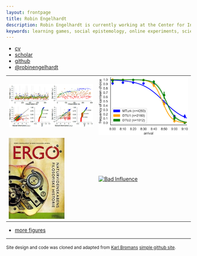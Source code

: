 ```yaml
---
layout: frontpage
title: Robin Engelhardt
description: Robin Engelhardt is currently working at the Center for Information and Bubble Studies at the University of Copenhagen - Denmark.
keywords: learning games, social epistemology, online experiments, science writing
---
```


<div class="navbar">
  <div class="navbar-inner">
      <ul class="nav">
          <li><a href="{{ BASE_PATH }}/assets/pdfs/CVRobinEngelhardt_2020.pdf">cv</a></li>
          <li><a href="https://scholar.google.com/citations?user=jQufe6wAAAAJ&hl">scholar</a></li>
          <li><a href="https://github.com/gavstrik">github</a></li>
          <li><a href="https://twitter.com/robinengelhardt">@robinengelhardt</a></li>
      </ul>
  </div>
</div>

<table class="wide">
<tr>
  <td class="left">
    <a href="https://arxiv.org/abs/2008.05203">
        <img src="assets/publpics/wamot.png" width="300" alt="Wisdom of Threads" title="The Wisdom and Persuadability of Threads"/>
    </a>
  </td>
  <td class="right">
    <a href="https://arxiv.org/abs/2008.08849">
        <img src="assets/publpics/canteen_dilemma.png" width="300" alt="Canteen Dilemma" title="Canteen Dilemma"/>
    </a>
  </td>
</tr>
<tr>
  <td class="left">
    <a href="https://gavstrik.github.io/ergo">
        <img src="assets/publpics/ERGO.jpg" alt="Engelhardt and Jensen (2007)" title="Engelhardt and Jensen (2007)"/>
    </a>
  </td>
  <td class="left">
    <a href="https://spil.digitaluddannelse.org/">
        <img src="../assets/publpics/bad-influence-network.gif" alt="Bad Influence" title="Bad Influence"/>
    </a>
  </td>
</tr>
</table>

<div class="navbar">
  <div class="navbar-inner">
      <ul class="nav">
          <li><a href="morefigs.html">more figures</a></li>
      </ul>
  </div>
</div>

<hr>
<footer>
  <p><small>
    Site design and code was cloned and adapted from
    <a href="https://kbroman.org">Karl Bromans</a>
    <a href="https://kbroman.github.io/simple_site">simple github site</a>.
  </small></p>
</footer>
